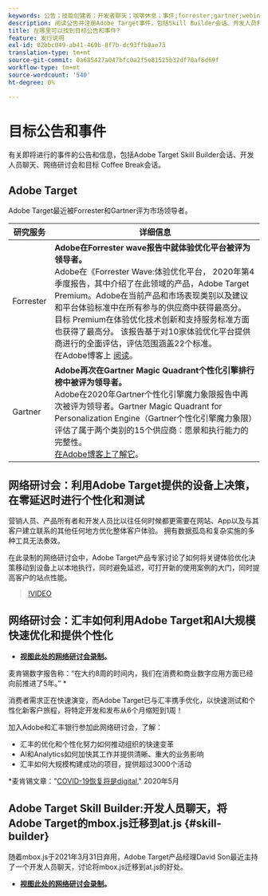 ```yaml
---
keywords: 公告；技能创建者；开发者聊天；咖啡休息；事件;forrester;gartner;webinar
description: 阅读公告并注册Adobe Target事件，包括Skill Builder会话、开发人员和产品经理聊天、网络研讨会等。
title: 在哪里可以找到目标公告和事件?
feature: 发行说明
exl-id: 02bbc049-ab41-469b-8f7b-dc93ffb8ae73
translation-type: tm+mt
source-git-commit: 0a685427a047bfc0a2f5e81525b32df70af6d69f
workflow-type: tm+mt
source-wordcount: '540'
ht-degree: 0%

---
```


# 目标公告和事件

有关即将进行的事件的公告和信息，包括Adobe Target Skill Builder会话、开发人员聊天、网络研讨会和目标 Coffee Break会话。

## Adobe Target

Adobe Target最近被Forrester和Gartner评为市场领导者。

| 研究服务 | 详细信息 |
| --- | --- |
| Forrester | **Adobe在Forrester wave报告中就体验优化平台被评为领导者。**<br> Adobe在《Forrester Wave:体验优化平台， 2020年第4季度报告，其中介绍了在此领域的产品，Adobe Target Premium。Adobe在当前产品和市场表现类别以及建议和平台体验标准中在所有参与的供应商中获得最高分。 目标 Premium在体验优化技术创新和支持服务标准方面也获得了最高分。 该报告基于对10家体验优化平台提供商进行的全面评估，评估范围涵盖22个标准。<br>在Adobe博客上 [阅读](https://blog.adobe.com/en/2020/11/24/adobe-named-leader-in-forrester-wave-report-experience-optimization-platforms.html)。 |
| Gartner | **Adobe再次在Gartner Magic Quadrant个性化引擎排行榜中被评为领导者。**<br> Adobe在2020年Gartner个性化引擎魔力象限报告中再次被评为领导者。Gartner Magic Quadrant for Personalization Engine（Gartner个性化引擎魔力象限）评估了属于两个类别的15个供应商：愿景和执行能力的完整性。<br>[在Adobe博客上了解它](https://theblog.adobe.com/adobe-again-named-leader-in-gartner-magic-quadrant-for-personalization-engines/)。 |

## 网络研讨会：利用Adobe Target提供的设备上决策，在零延迟时进行个性化和测试

营销人员、产品所有者和开发人员比以往任何时候都更需要在网站、App以及与其客户建立联系的其他任何地方优化整体客户体验。 拥有数据孤岛和复杂实施的多种工具无法奏效。

在此录制的网络研讨会中，Adobe Target产品专家讨论了如何将关键体验优化决策移动到设备上以本地执行，同时避免延迟，可打开新的使用案例的大门，同时提高客户的站点性能。

>[!VIDEO](https://video.tv.adobe.com/v/328148)

## 网络研讨会：汇丰如何利用Adobe Target和AI大规模快速优化和提供个性化

* **[视图此处的网络研讨会录制](https://seminars.adobeconnect.com/ps4ozlg7qfdy/?proto=true)。**

麦肯锡数字报告称：“在大约8周的时间内，我们在消费和商业数字应用方面已经向前推进了5年。” *

消费者需求正在快速演变，而Adobe Target已与汇丰携手优化，以快速测试和个性化新客户旅程，将特定开发和发布从6个月缩短到1周！

加入Adobe和汇丰银行参加此网络研讨会，了解：

* 汇丰的优化和个性化努力如何推动组织的快速变革
* AI和Analytics如何加快其工作并提供清晰、重大的业务影响
* 汇丰如何大规模构建成功的项目，提供超过3000个活动

*麦肯锡文章：&quot;[COVID-19恢复将是digital](https://www.mckinsey.com/business-functions/mckinsey-digital/our-insights/the-covid-19-recovery-will-be-digital-a-plan-for-the-first-90-days#),&quot; 2020年5月

## Adobe Target Skill Builder:开发人员聊天，将Adobe Target的mbox.js迁移到at.js {#skill-builder}

随着mbox.js于2021年3月31日弃用，Adobe Target产品经理David Son最近主持了一个开发人员聊天，讨论将mbox.js迁移到at.js的好处。

* **[视图此处的网络研讨会录制](https://seminars.adobeconnect.com/ptdo6mfo6qn6/?proto=true)。**
